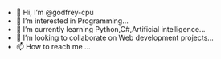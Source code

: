 - 👋 Hi, I’m @godfrey-cpu
- 👀 I’m interested in Programming...
- 🌱 I’m currently learning Python,C#,Artificial intelligence...
- 💞️ I’m looking to collaborate on Web development projects...
- 📫 How to reach me ...

<!---
godfrey-cpu/godfrey-cpu is a tech enthusiast. special ✨ repository because its `README.md` (this file) appears on your GitHub profile.
You can click the Preview link to take a look at your changes.
--->
